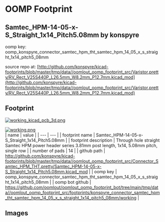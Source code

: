 # OOMP Footprint  
## Samtec_HPM-14-05-x-S_Straight_1x14_Pitch5.08mm  by konspyre  
  
oomp key: oomp_konspyre_connector_samtec_hpm_tht_samtec_hpm_14_05_x_s_straight_1x14_pitch5_08mm  
  
source repo at: [http://github.com/konspyre/kicad-footprints/blob/master/tmp/data//oomlout_oomp_footprint_src/Varistor.pretty/RV_Rect_V25S440P_L26.5mm_W8.2mm_P12.7mm.kicad_mod](http://github.com/konspyre/kicad-footprints/blob/master/tmp/data//oomlout_oomp_footprint_src/Varistor.pretty/RV_Rect_V25S440P_L26.5mm_W8.2mm_P12.7mm.kicad_mod)  
## Footprint  
  
[![working_kicad_pcb_3d.png](working_kicad_pcb_3d_600.png)](working_kicad_pcb_3d.png)  
  
[![working.png](working_600.png)](working.png)  
| name | value | 
| --- | --- | 
| footprint name | Samtec_HPM-14-05-x-S_Straight_1x14_Pitch5.08mm | 
| footprint description | Through hole straight Samtec HPM power header series 3.81mm post length, 1x14, 5.08mm pitch, single row | 
| number of pads | 14 | 
| github path | http://github.com/konspyre/kicad-footprints/blob/master/tmp/data//oomlout_oomp_footprint_src/Connector_Samtec_HPM_THT.pretty/Samtec_HPM-14-05-x-S_Straight_1x14_Pitch5.08mm.kicad_mod | 
| oomp key | oomp_konspyre_connector_samtec_hpm_tht_samtec_hpm_14_05_x_s_straight_1x14_pitch5_08mm | 
| oomp bot github | https://github.com/oomlout/oomlout_oomp_footprint_bot/tree/main/tmp/data//oomlout_oomp_footprint_src/footprints/konspyre_connector_samtec_hpm_tht_samtec_hpm_14_05_x_s_straight_1x14_pitch5_08mm/working | 
## Images  
